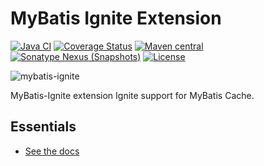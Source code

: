 MyBatis Ignite Extension
=========================

[![Java CI](https://github.com/mybatis/ignite-cache/actions/workflows/ci.yaml/badge.svg)](https://github.com/mybatis/ignite-cache/actions/workflows/ci.yaml)
[![Coverage Status](https://coveralls.io/repos/github/mybatis/ignite-cache/badge.svg?branch=master)](https://coveralls.io/github/mybatis/ignite-cache?branch=master)
[![Maven central](https://maven-badges.herokuapp.com/maven-central/org.mybatis.caches/mybatis-ignite/badge.svg)](https://maven-badges.herokuapp.com/maven-central/org.mybatis.caches/mybatis-ignite)
[![Sonatype Nexus (Snapshots)](https://img.shields.io/nexus/s/https/oss.sonatype.org/org.mybatis.caches/mybatis-ignite.svg)](https://oss.sonatype.org/content/repositories/snapshots/org/mybatis/caches/mybatis-ignite/)
[![License](http://img.shields.io/:license-apache-brightgreen.svg)](http://www.apache.org/licenses/LICENSE-2.0.html)

![mybatis-ignite](http://mybatis.github.io/images/mybatis-logo.png)

MyBatis-Ignite extension Ignite support for MyBatis Cache.

Essentials
----------

* [See the docs](http://mybatis.github.io/ignite-cache/)
